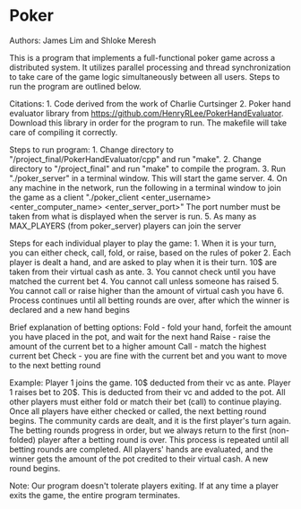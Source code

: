 # Poker
Authors:
James Lim and Shloke Meresh

This is a program that implements a full-functional poker game across a distributed system. It utilizes parallel processing and thread synchronization to take care of the game logic simultaneously between all users. Steps to run the program are outlined below. 

Citations:
    1. Code derived from the work of Charlie Curtsinger
    2. Poker hand evaluator library from https://github.com/HenryRLee/PokerHandEvaluator. Download this library in order for the program to run. The makefile will take care of compiling it correctly. 

Steps to run program:
    1. Change directory to "/project_final/PokerHandEvaluator/cpp" and run "make".
    2. Change directory to "/project_final" and run "make" to compile the program.
    3. Run "./poker_server" in a terminal window. This will start the game server.
    4. On any machine in the network, run the following in a terminal window to join the game as a client
       "./poker_client <enter_username> <enter_computer_name> <enter_server_port>"
       The port number must be taken from what is displayed when the server is run.
    5. As many as MAX_PLAYERS (from poker_server) players can join the server

Steps for each individual player to play the game:
    1. When it is your turn, you can either check, call, fold, or raise, based on the rules of poker
    2. Each player is dealt a hand, and are asked to play when it is their turn. 10$ are taken from their virtual cash as ante.
    3. You cannot check until you have matched the current bet
    4. You cannot call unless someone has raised
    5. You cannot call or raise higher than the amount of virtual cash you have
    6. Process continues until all betting rounds are over, after which the winner is declared and a new hand begins

Brief explanation of betting options:
    Fold - fold your hand, forfeit the amount you have placed in the pot, and wait for the next hand
    Raise - raise the amount of the current bet to a higher amount
    Call - match the highest current bet
    Check - you are fine with the current bet and you want to move to the next betting round

Example:
Player 1 joins the game. 10$ deducted from their vc as ante.
Player 1 raises bet to 20$. This is deducted from their vc and added to the pot.
All other players must either fold or match their bet (call) to continue playing.
Once all players have either checked or called, the next betting round begins.
The community cards are dealt, and it is the first player's turn again. 
The betting rounds progress in order, but we always return to the first (non-folded) player after a betting round is over.
This process is repeated until all betting rounds are completed.
All players' hands are evaluated, and the winner gets the amount of the pot credited to their virtual cash.
A new round begins.

Note: Our program doesn't tolerate players exiting. 
      If at any time a player exits the game, the entire program terminates.
